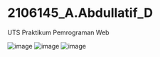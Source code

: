 # 2106145_A.Abdullatif_D
UTS Praktikum Pemrograman Web <tr>

![image](https://github.com/AAbdullatif16/2106145_A.Abdullatif_D/assets/126971407/8c793277-bd39-4e0e-bfde-d955b203567c) 
![image](https://github.com/AAbdullatif16/2106145_A.Abdullatif_D/assets/126971407/df127d55-5e74-4a5d-816c-4667774c3444) 
![image](https://github.com/AAbdullatif16/2106145_A.Abdullatif_D/assets/126971407/a3cdec46-3884-4b8c-9fde-1ef6db93d911)
